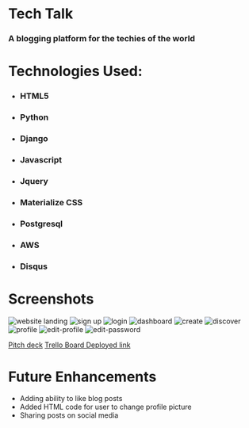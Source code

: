# Tech Talk

### A blogging platform for the techies of the world

# Technologies Used: 
* ### HTML5
* ### Python
* ### Django
* ### Javascript
* ### Jquery
* ### Materialize CSS
* ### Postgresql
* ### AWS
* ### Disqus 

# Screenshots

![website landing](https://i.imgur.com/VCzl0xk.png)
![sign up](https://i.imgur.com/zcrGBV9.png)
![login](https://i.imgur.com/8cOK6P2.png)
![dashboard](https://i.imgur.com/8wrnJ7q.png)
![create](https://i.imgur.com/K519cRF.png)
![discover](https://i.imgur.com/225dmP6.png)
![profile](https://i.imgur.com/PsUIxiu.png)
![edit-profile](https://i.imgur.com/pDtbPCz.png)
![edit-password](https://i.imgur.com/C0mXsXy.png)

<a href="https://docs.google.com/presentation/d/1XiRo40gLLzh22XKiNHGCbk_bW2OktTSn0pbl3OfotR4/edit#slide=id.g10333c1fd09_0_47" target="_blank">Pitch deck</a>
<a href="https://trello.com/b/lUIike0p/tech-talk" target="_blank"> Trello Board </a>
<a href="https://tech-talk-pak.herokuapp.com/" target="_blank"> Deployed link </a>

# Future Enhancements 
- Adding ability to like blog posts
- Added HTML code for user to change profile picture
- Sharing posts on social media



